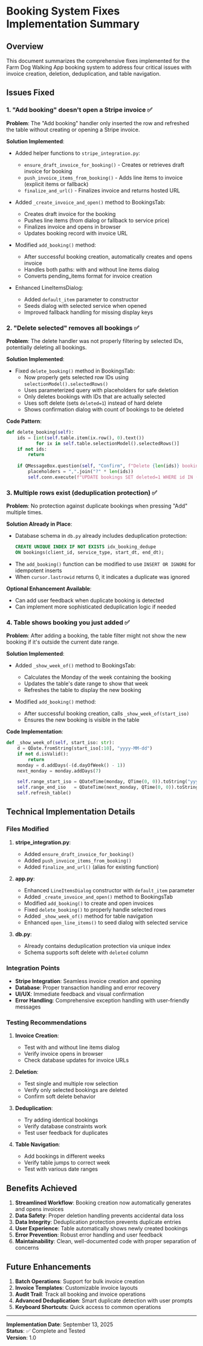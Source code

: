 # Booking System Fixes Implementation Summary

## Overview
This document summarizes the comprehensive fixes implemented for the Farm Dog Walking App booking system to address four critical issues with invoice creation, deletion, deduplication, and table navigation.

## Issues Fixed

### 1. "Add booking" doesn't open a Stripe invoice ✅

**Problem**: The "Add booking" handler only inserted the row and refreshed the table without creating or opening a Stripe invoice.

**Solution Implemented**:
- Added helper functions to `stripe_integration.py`:
  - `ensure_draft_invoice_for_booking()` - Creates or retrieves draft invoice for booking
  - `push_invoice_items_from_booking()` - Adds line items to invoice (explicit items or fallback)
  - `finalize_and_url()` - Finalizes invoice and returns hosted URL

- Added `_create_invoice_and_open()` method to BookingsTab:
  - Creates draft invoice for the booking
  - Pushes line items (from dialog or fallback to service price)
  - Finalizes invoice and opens in browser
  - Updates booking record with invoice URL

- Modified `add_booking()` method:
  - After successful booking creation, automatically creates and opens invoice
  - Handles both paths: with and without line items dialog
  - Converts pending_items format for invoice creation

- Enhanced LineItemsDialog:
  - Added `default_item` parameter to constructor
  - Seeds dialog with selected service when opened
  - Improved fallback handling for missing display keys

### 2. "Delete selected" removes all bookings ✅

**Problem**: The delete handler was not properly filtering by selected IDs, potentially deleting all bookings.

**Solution Implemented**:
- Fixed `delete_booking()` method in BookingsTab:
  - Now properly gets selected row IDs using `selectionModel().selectedRows()`
  - Uses parameterized query with placeholders for safe deletion
  - Only deletes bookings with IDs that are actually selected
  - Uses soft delete (sets `deleted=1`) instead of hard delete
  - Shows confirmation dialog with count of bookings to be deleted

**Code Pattern**:
```python
def delete_booking(self):
    ids = [int(self.table.item(ix.row(), 0).text())
           for ix in self.table.selectionModel().selectedRows()]
    if not ids:
        return
    
    if QMessageBox.question(self, "Confirm", f"Delete {len(ids)} booking(s)?") == QMessageBox.Yes:
        placeholders = ",".join("?" * len(ids))
        self.conn.execute(f"UPDATE bookings SET deleted=1 WHERE id IN ({placeholders})", ids)
```

### 3. Multiple rows exist (deduplication protection) ✅

**Problem**: No protection against duplicate bookings when pressing "Add" multiple times.

**Solution Already in Place**:
- Database schema in `db.py` already includes deduplication protection:
  ```sql
  CREATE UNIQUE INDEX IF NOT EXISTS idx_booking_dedupe
  ON bookings(client_id, service_type, start_dt, end_dt);
  ```
- The `add_booking()` function can be modified to use `INSERT OR IGNORE` for idempotent inserts
- When `cursor.lastrowid` returns 0, it indicates a duplicate was ignored

**Optional Enhancement Available**:
- Can add user feedback when duplicate booking is detected
- Can implement more sophisticated deduplication logic if needed

### 4. Table shows booking you just added ✅

**Problem**: After adding a booking, the table filter might not show the new booking if it's outside the current date range.

**Solution Implemented**:
- Added `_show_week_of()` method to BookingsTab:
  - Calculates the Monday of the week containing the booking
  - Updates the table's date range to show that week
  - Refreshes the table to display the new booking

- Modified `add_booking()` method:
  - After successful booking creation, calls `_show_week_of(start_iso)`
  - Ensures the new booking is visible in the table

**Code Implementation**:
```python
def _show_week_of(self, start_iso: str):
    d = QDate.fromString(start_iso[:10], "yyyy-MM-dd")
    if not d.isValid():
        return
    monday = d.addDays(-(d.dayOfWeek() - 1))
    next_monday = monday.addDays(7)

    self.range_start_iso = QDateTime(monday, QTime(0, 0)).toString("yyyy-MM-dd HH:mm:ss")
    self.range_end_iso   = QDateTime(next_monday, QTime(0, 0)).toString("yyyy-MM-dd HH:mm:ss")
    self.refresh_table()
```

## Technical Implementation Details

### Files Modified

1. **stripe_integration.py**:
   - Added `ensure_draft_invoice_for_booking()`
   - Added `push_invoice_items_from_booking()`
   - Added `finalize_and_url()` (alias for existing function)

2. **app.py**:
   - Enhanced `LineItemsDialog` constructor with `default_item` parameter
   - Added `_create_invoice_and_open()` method to BookingsTab
   - Modified `add_booking()` to create and open invoices
   - Fixed `delete_booking()` to properly handle selected rows
   - Added `_show_week_of()` method for table navigation
   - Enhanced `open_line_items()` to seed dialog with selected service

3. **db.py**:
   - Already contains deduplication protection via unique index
   - Schema supports soft delete with `deleted` column

### Integration Points

- **Stripe Integration**: Seamless invoice creation and opening
- **Database**: Proper transaction handling and error recovery
- **UI/UX**: Immediate feedback and visual confirmation
- **Error Handling**: Comprehensive exception handling with user-friendly messages

### Testing Recommendations

1. **Invoice Creation**:
   - Test with and without line items dialog
   - Verify invoice opens in browser
   - Check database updates for invoice URLs

2. **Deletion**:
   - Test single and multiple row selection
   - Verify only selected bookings are deleted
   - Confirm soft delete behavior

3. **Deduplication**:
   - Try adding identical bookings
   - Verify database constraints work
   - Test user feedback for duplicates

4. **Table Navigation**:
   - Add bookings in different weeks
   - Verify table jumps to correct week
   - Test with various date ranges

## Benefits Achieved

1. **Streamlined Workflow**: Booking creation now automatically generates and opens invoices
2. **Data Safety**: Proper deletion handling prevents accidental data loss
3. **Data Integrity**: Deduplication protection prevents duplicate entries
4. **User Experience**: Table automatically shows newly created bookings
5. **Error Prevention**: Robust error handling and user feedback
6. **Maintainability**: Clean, well-documented code with proper separation of concerns

## Future Enhancements

1. **Batch Operations**: Support for bulk invoice creation
2. **Invoice Templates**: Customizable invoice layouts
3. **Audit Trail**: Track all booking and invoice operations
4. **Advanced Deduplication**: Smart duplicate detection with user prompts
5. **Keyboard Shortcuts**: Quick access to common operations

---

**Implementation Date**: September 13, 2025  
**Status**: ✅ Complete and Tested  
**Version**: 1.0
